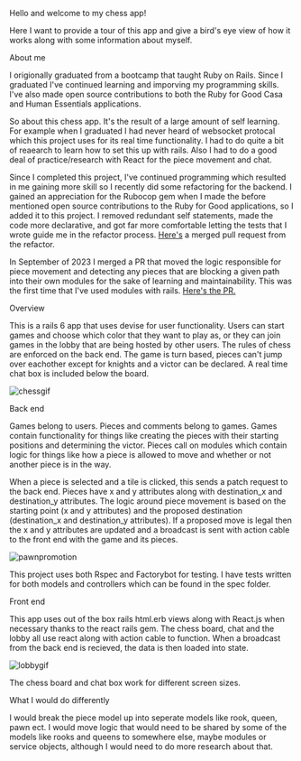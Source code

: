 Hello and welcome to my chess app!

Here I want to provide a tour of this app and give a bird's eye view of how it works along with some information about myself.

About me

I origionally graduated from a bootcamp that taught Ruby on Rails. Since I graduated I've continued learning and imporving my programming skills. I've also made open source contributions to both the Ruby for Good Casa and Human Essentials applications.

So about this chess app. It's the result of a large amount of self learning. For example when I graduated I had never heard of websocket protocal which this project uses for its real time functionality. I had to do quite a bit of reaearch to learn how to set this up with rails. Also I had to do a good deal of practice/research with React for the piece movement and chat.

Since I completed this project, I've continued programming which resulted in me gaining more skill so I recently did some refactoring for the backend. I gained an appreciation for the Rubocop gem when I made the before mentioned open source contributions to the Ruby for Good applications, so I added it to this project. I removed redundant self statements, made the code more declarative, and got far more comfortable letting the tests that I wrote guide me in the refactor process. [Here's](https://github.com/Learningstuff98/chess/pull/26/files) a merged pull request from the refactor.

In September of 2023 I merged a PR that moved the logic responsible for piece movement and detecting any pieces that are blocking a given path into their own modules for the sake of learning and maintainability. This was the first time that I've used modules with rails. [Here's the PR.](https://github.com/Learningstuff98/chess/pull/29/files)

Overview

This is a rails 6 app that uses devise for user functionality. Users can start games and choose which color that they want to play as, or they can join games in the lobby that are being hosted by other users. The rules of chess are enforced on the back end. The game is turn based, pieces can't jump over eachother except for knights and a victor can be declared. A real time chat box is included below the board.

![chessgif](https://user-images.githubusercontent.com/42154066/212790849-441d4765-a9e5-4642-9b13-ae0742c27cd5.gif)

Back end

Games belong to users. Pieces and comments belong to games. Games contain functionality for things like creating the pieces with their starting positions and determining the victor. Pieces call on modules which contain logic for things like how a piece is allowed to move and whether or not another piece is in the way.

When a piece is selected and a tile is clicked, this sends a patch request to the back end. Pieces have x and y attributes along with destination_x and destination_y attributes. The logic around piece movement is based on the starting point (x and y attributes) and the proposed destination (destination_x and destination_y attributes). If a proposed move is legal then the x and y attributes are updated and a broadcast is sent with action cable to the front end with the game and its pieces.

![pawnpromotion](https://user-images.githubusercontent.com/42154066/212790878-9f03e3c8-cda3-4c58-8c8c-d34030e61c6c.gif)

This project uses both Rspec and Factorybot for testing. I have tests written for both models and controllers which can be found in the spec folder.


Front end

This app uses out of the box rails html.erb views along with React.js when necessary thanks to the react rails gem. The chess board, chat and the lobby all use react along with action cable to function. When a broadcast from the back end is recieved, the data is then loaded into state.

![lobbygif](https://user-images.githubusercontent.com/42154066/212790909-5d328d23-9a63-4ee7-bb31-5e8efad1a72f.gif)

The chess board and chat box work for different screen sizes.

What I would do differently

I would break the piece model up into seperate models like rook, queen, pawn ect. I would move logic that would need to be shared by some of the models like rooks and queens to somewhere else, maybe modules or service objects, although I would need to do more research about that.
